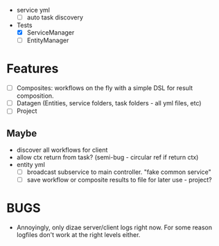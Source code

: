 - service yml
  - [ ] auto task discovery

- Tests
  - [x] ServiceManager
  - [ ] EntityManager

# Features
- [ ] Composites: workflows on the fly with a simple DSL for result composition.
- [ ] Datagen (Entities, service folders, task folders - all yml files, etc)
- [ ] Project
## Maybe
- discover all workflows for client 
- allow ctx return from task? (semi-bug - circular ref if return ctx)
- entity yml
  - [ ] broadcast subservice to main controller. "fake common service"
  - [ ] save workflow or composite results to file for later use - project?
# BUGS
- Annoyingly, only dizae server/client logs right now. For some reason logfiles don't work at the right levels either.